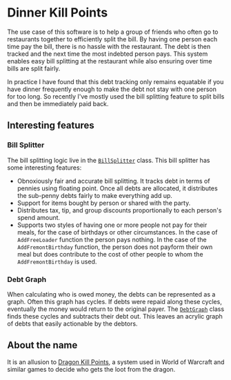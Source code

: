 # Dinner Kill Points

The use case of this software is to help a group of friends who often go to restaurants together
to efficiently split the bill. By having one person each time pay the bill, there is no hassle with
the restaurant. The debt is then tracked and the next time the most indebted person pays. This system
enables easy bill splitting at the restaurant while also ensuring over time bills are split fairly.

In practice I have found that this debt tracking only remains equatable if you have dinner frequently
enough to make the debt not stay with one person for too long. So recently I've mostly used the bill
splitting feature to split bills and then be immediately paid back.

## Interesting features

### Bill Splitter

The bill splitting logic live in the [`BillSplitter`](src/DkpLib/BillSplitter.cs) class. This
bill splitter has some interesting features:

- Obnoxiously fair and accurate bill splitting. It tracks debt in terms of pennies using floating
  point. Once all debts are allocated, it distributes the sub-penny debts fairly to make everything
  add up.
- Support for items bought by person or shared with the party.
- Distributes tax, tip, and group discounts proportionally to each person's spend amount.
- Supports two styles of having one or more people not pay for their meals, for the case of
  birthdays or other circumstances. In the case of `AddFreeLoader` function the person pays nothing.
  In the case of the `AddFremontBirthday` function, the person does not payform their own meal but
  does contribute to the cost of other people to whom the `AddFremontBirthday` is used.

### Debt Graph

When calculating who is owed money, the debts can be represented as a graph. Often this graph has
cycles. If debts were repaid along these cycles, eventually the money would return to the original
payer. The [`DebtGraph`](src/DkpWeb/Util/DebtGraph.cs) class finds these cycles and subtracts their
debt out. This leaves an acrylic graph of debts that easily actionable by the debtors.

## About the name

It is an allusion to
[Dragon Kill Points](https://en.wikipedia.org/wiki/Dragon_kill_points),
a system used in World of Warcraft and similar games to
decide who gets the loot from the dragon.
